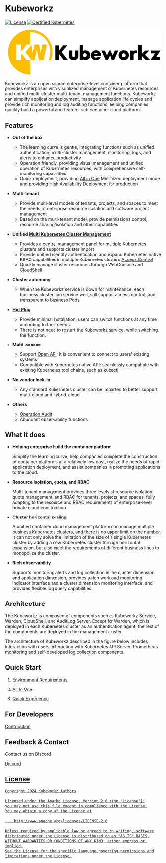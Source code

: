 # Kubeworkz

[![License](http://img.shields.io/badge/license-apache%20v2-blue.svg)](https://github.com/saashqdev/kubeworkz/blob/main/LICENSE)  [![Certified Kubernetes](https://img.shields.io/badge/Certified%20Kubernetes-yes-brightgreen)](https://landscape.cncf.io/card-mode?category=certified-kubernetes-distribution&grouping=category&selected=kube-kube)


![logo](./docs/logo.png)

Kubeworkz is an open source enterprise-level container platform that provides enterprises with visualized management of Kubernetes resources and unified multi-cluster-multi-tenant management functions. Kubeworkz can simplify application deployment, manage application life cycles and provide rich monitoring and log auditing functions, helping companies quickly build a powerful and feature-rich container cloud platform.

## Features

- **Out of the box**
  - The learning curve is gentle, integrating functions such as unified authentication, multi-cluster management, monitoring, logs, and alerts to enhance productivity
  - Operation friendly, providing visual management and unified operation of Kubernetes resources, with comprehensive self-monitoring capabilities
  - Quick deployment, providing [All in One](https://kubeworkz.io/docs/quick-start/installation/) Minimized deployment mode and providing High Availability Deployment for production

- **Multi-tenant**
  
  - Provide multi-level models of tenants, projects, and spaces to meet the needs of enterprise resource isolation and software project management
  - Based on the multi-tenant model, provide permissions control, resource sharing/isolation and other capabilities
  
- **Unified [Multi Kubernetes Cluster Management](https://kubeworkz.io/docs/user-guide/administration/k8s-cluster/multi-k8s-cluster-mgr/)**
  - Provides a central management panel for multiple Kubernetes clusters and supports cluster import
  - Provide unified identity authentication and expand Kubernetes native RBAC capabilities in multiple Kubernetes clusters [Access Control](https://www.kubeworkz.io/docs/user-guide/administration/role/)
  - Quickly manage cluster resources through WebConsole and CloudShell

- **Cluster autonomy**
  - When the Kubeworkz service is down for maintenance, each business cluster can service well, still support access control, and transparent to business Pods

- **[Hot Plug](https://kubeworkz.io/docs/installation-guide/enable-plugins/)**
  - Provide minimal installation, users can switch functions at any time according to their needs
  - There is not need to restart the Kubeworkz service, while switching the function.

- **Multi-access**
  - Support [Open API](https://kubeworkz.io/docs/developer-guide/openapi-guide/): It is convenient to connect to users’ existing systems
  - Compatible with Kubernetes native API: seamlessly compatible with existing Kubernetes tool chains, such as kubectl
- **No vendor lock-in**
  - Any standard Kubernetes cluster can be imported to better support multi-cloud and hybrid-cloud

- **Others**

  - [Operation Audit](https://kubeworkz.io/docs/user-guide/administration/audit/)
  - Abundant observability functions


## What it does

- **Helping enterprise build the container platform**

  Simplify the learning curve, help companies complete the construction of container platforms at a relatively low cost, realize the needs of rapid application deployment, and assist companies in promoting applications to the cloud.

- **Resource isolation, quota, and RBAC**

  Multi-tenant management provides three levels of resource isolation, quota management, and RBAC for tenants, projects, and spaces, fully adapting to the resource and RBAC requirements of enterprise-level private cloud construction.

- **Cluster horizontal scaling**

  A unified container cloud management platform can manage multiple business Kubernetes clusters, and there is no upper limit on the number. It can not only solve the limitation of the size of a single Kubernetes cluster by adding a new Kubernetes cluster through horizontal expansion, but also meet the requirements of different business lines to monopolize the cluster.

- **Rich observability**

  Supports monitoring alerts and log collection in the cluster dimension and application dimension, provides a rich workload monitoring indicator interface and a cluster dimension monitoring interface, and provides flexible log query capabilities.

## Architecture

The Kubeworkz is composed of components such as Kubeworkz Service, Warden, CloudShell, and AuditLog Server. Except for Warden, which is deployed in each Kubernetes cluster as an authentication agent, the rest of the components are deployed in the management cluster.

The architecture of Kubeworkz described in the figure below includes interaction with users, interaction with Kubernetes API Server, Prometheus monitoring and self-developed log collection components.

## Quick Start

1. [Environment Requirements](https://kubeworkz.io/docs/installation-guide/requirement/)

2. [All In One](https://kubeworkz.io/docs/quick-start/installation/)

3. [Quick Experience](https://kubeworkz.io/docs/quick-start/quick-experience/)

## For Developers

[Contribution](https://kubeworkz.io/docs/developer-guide/contributing/)

## Feedback & Contact

Contact us on Discord

<p><a href="https://discord.gg/3AEXNCcdn9">Discord</p>

## License

```
Copyright 2024 Kubeworkz Authors

Licensed under the Apache License, Version 2.0 (the "License");
you may not use this file except in compliance with the License.
You may obtain a copy of the License at

    http://www.apache.org/licenses/LICENSE-2.0

Unless required by applicable law or agreed to in writing, software
distributed under the License is distributed on an "AS IS" BASIS,
WITHOUT WARRANTIES OR CONDITIONS OF ANY KIND, either express or implied.
See the License for the specific language governing permissions and
limitations under the License.
```
